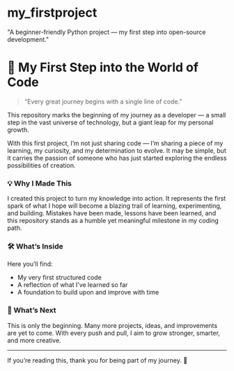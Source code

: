 # my_firstproject
"A beginner-friendly Python project — my first step into open-source development."


# 🌟 My First Step into the World of Code

> “Every great journey begins with a single line of code.”

This repository marks the beginning of my journey as a developer — a small step in the vast universe of technology, but a giant leap for my personal growth.

With this first project, I’m not just sharing code — I’m sharing a piece of my learning, my curiosity, and my determination to evolve. It may be simple, but it carries the passion of someone who has just started exploring the endless possibilities of creation.

### 💡 Why I Made This
I created this project to turn my knowledge into action. It represents the first spark of what I hope will become a blazing trail of learning, experimenting, and building. Mistakes have been made, lessons have been learned, and this repository stands as a humble yet meaningful milestone in my coding path.

### 🛠️ What’s Inside
Here you’ll find:
- My very first structured code
- A reflection of what I’ve learned so far
- A foundation to build upon and improve with time

### 🚀 What’s Next
This is only the beginning. Many more projects, ideas, and improvements are yet to come. With every push and pull, I aim to grow stronger, smarter, and more creative.

---

If you’re reading this, thank you for being part of my journey. 🌱
